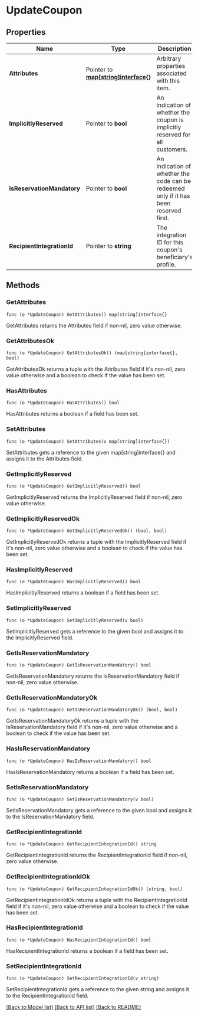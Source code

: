 # UpdateCoupon

## Properties

Name | Type | Description | Notes
------------ | ------------- | ------------- | -------------
**Attributes** | Pointer to [**map[string]interface{}**](.md) | Arbitrary properties associated with this item. | [optional] 
**ImplicitlyReserved** | Pointer to **bool** | An indication of whether the coupon is implicitly reserved for all customers. | [optional] 
**IsReservationMandatory** | Pointer to **bool** | An indication of whether the code can be redeemed only if it has been reserved first. | [optional] [default to false]
**RecipientIntegrationId** | Pointer to **string** | The integration ID for this coupon&#39;s beneficiary&#39;s profile. | [optional] 

## Methods

### GetAttributes

`func (o *UpdateCoupon) GetAttributes() map[string]interface{}`

GetAttributes returns the Attributes field if non-nil, zero value otherwise.

### GetAttributesOk

`func (o *UpdateCoupon) GetAttributesOk() (map[string]interface{}, bool)`

GetAttributesOk returns a tuple with the Attributes field if it's non-nil, zero value otherwise
and a boolean to check if the value has been set.

### HasAttributes

`func (o *UpdateCoupon) HasAttributes() bool`

HasAttributes returns a boolean if a field has been set.

### SetAttributes

`func (o *UpdateCoupon) SetAttributes(v map[string]interface{})`

SetAttributes gets a reference to the given map[string]interface{} and assigns it to the Attributes field.

### GetImplicitlyReserved

`func (o *UpdateCoupon) GetImplicitlyReserved() bool`

GetImplicitlyReserved returns the ImplicitlyReserved field if non-nil, zero value otherwise.

### GetImplicitlyReservedOk

`func (o *UpdateCoupon) GetImplicitlyReservedOk() (bool, bool)`

GetImplicitlyReservedOk returns a tuple with the ImplicitlyReserved field if it's non-nil, zero value otherwise
and a boolean to check if the value has been set.

### HasImplicitlyReserved

`func (o *UpdateCoupon) HasImplicitlyReserved() bool`

HasImplicitlyReserved returns a boolean if a field has been set.

### SetImplicitlyReserved

`func (o *UpdateCoupon) SetImplicitlyReserved(v bool)`

SetImplicitlyReserved gets a reference to the given bool and assigns it to the ImplicitlyReserved field.

### GetIsReservationMandatory

`func (o *UpdateCoupon) GetIsReservationMandatory() bool`

GetIsReservationMandatory returns the IsReservationMandatory field if non-nil, zero value otherwise.

### GetIsReservationMandatoryOk

`func (o *UpdateCoupon) GetIsReservationMandatoryOk() (bool, bool)`

GetIsReservationMandatoryOk returns a tuple with the IsReservationMandatory field if it's non-nil, zero value otherwise
and a boolean to check if the value has been set.

### HasIsReservationMandatory

`func (o *UpdateCoupon) HasIsReservationMandatory() bool`

HasIsReservationMandatory returns a boolean if a field has been set.

### SetIsReservationMandatory

`func (o *UpdateCoupon) SetIsReservationMandatory(v bool)`

SetIsReservationMandatory gets a reference to the given bool and assigns it to the IsReservationMandatory field.

### GetRecipientIntegrationId

`func (o *UpdateCoupon) GetRecipientIntegrationId() string`

GetRecipientIntegrationId returns the RecipientIntegrationId field if non-nil, zero value otherwise.

### GetRecipientIntegrationIdOk

`func (o *UpdateCoupon) GetRecipientIntegrationIdOk() (string, bool)`

GetRecipientIntegrationIdOk returns a tuple with the RecipientIntegrationId field if it's non-nil, zero value otherwise
and a boolean to check if the value has been set.

### HasRecipientIntegrationId

`func (o *UpdateCoupon) HasRecipientIntegrationId() bool`

HasRecipientIntegrationId returns a boolean if a field has been set.

### SetRecipientIntegrationId

`func (o *UpdateCoupon) SetRecipientIntegrationId(v string)`

SetRecipientIntegrationId gets a reference to the given string and assigns it to the RecipientIntegrationId field.


[[Back to Model list]](../README.md#documentation-for-models) [[Back to API list]](../README.md#documentation-for-api-endpoints) [[Back to README]](../README.md)


